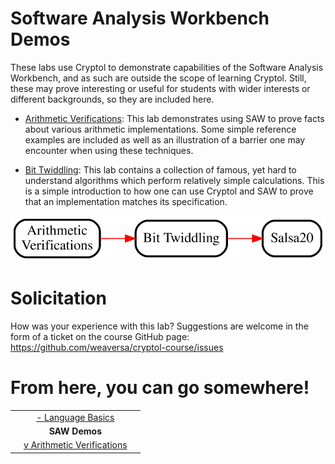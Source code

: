 # Software Analysis Workbench Demos

These labs use Cryptol to demonstrate capabilities of the Software
Analysis Workbench, and as such are outside the scope of learning
Cryptol. Still, these may prove interesting or useful for students
with wider interests or different backgrounds, so they are included
here.

* [Arithmetic
  Verifications](./ArithmeticVerifications/ArithmeticVerifications.md):
  This lab demonstrates using SAW to prove facts about various
  arithmetic implementations. Some simple reference examples are
  included as well as an illustration of a barrier one may encounter
  when using these techniques.

* [Bit Twiddling](./Bittwiddling/Bittwiddling.md): This lab
   contains a collection of famous, yet hard to understand algorithms
   which perform relatively simple calculations. This is a simple
   introduction to how one can use Cryptol and SAW to prove that an
   implementation matches its specification.

<img class="center" src="https://raw.githubusercontent.com/weaversa/cryptol-course/L4y3rC4k3/misc/SAWDemos.gv.svg" alt="SAW Demos - Suggested Flow">

# Solicitation

How was your experience with this lab? Suggestions are welcome in the
form of a ticket on the course GitHub page:
https://github.com/weaversa/cryptol-course/issues

# From here, you can go somewhere!

||||
|-:|:-:|-|
|| [- Language Basics](../../Language/Basics.md) ||
|| **SAW Demos** ||
|| [v Arithmetic Verifications](./ArithmeticVerifications/ArithmeticVerifications.md) ||
